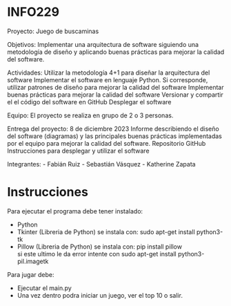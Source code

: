# INFO229
Proyecto: Juego de buscaminas


Objetivos: Implementar una arquitectura de software siguiendo una metodología de diseño y aplicando buenas prácticas para mejorar la calidad del software.

Actividades: 
Utilizar la metodología 4+1 para diseñar la arquitectura del software
Implementar el software en lenguaje Python.
Si corresponde, utilizar patrones de diseño para mejorar la calidad del software
Implementar buenas prácticas para mejorar la calidad del software
Versionar y compartir el el código del software en GitHub
Desplegar el software

Equipo: El proyecto se realiza en grupo de 2 o 3 personas.

Entrega del proyecto: 8 de diciembre 2023
Informe describiendo el diseño del software (diagramas) y las principales buenas prácticas implementadas por el equipo para mejorar la calidad del software.
Repositorio GitHub 
Instrucciones para desplegar y utilizar el software

Integrantes: - Fabián Ruiz
             - Sebastián Vásquez
             - Katherine Zapata

# Instrucciones
Para ejecutar el programa debe tener instalado:
- Python
- Tkinter (Libreria de Python)
se instala con: sudo apt-get install python3-tk
- Pillow (Libreria de Python)
se instala con: pip install pillow <br>
si este ultimo le da error intente con sudo apt-get install python3-pil.imagetk

Para jugar debe:

- Ejecutar el main.py
- Una vez dentro podra iniciar un juego, ver el top 10 o salir.
